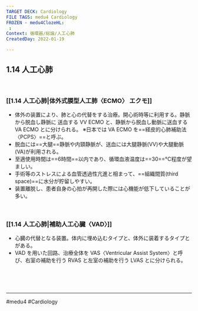 ```yaml
---
TARGET DECK: Cardiology
FILE TAGS: medu4 Cardiology
FROZEN - medu4ClozeHL:
 : 
Context: 循環器/総論/人工心肺
CreatedDay: 2022-01-19

---
```


## 1.14 人工心肺

<br>

### [[1.14 人工心肺|体外式膜型人工肺〈ECMO〉 エクモ]]
* 体外の装置により、肺と心の代替をする治療。開心術時等に利用する。静脈から脱血し静脈に 送血する VV ECMO と、静脈から脱血し動脈に送血する VA ECMO とに分けられる。
 ※日本では VA ECMO を==経皮的心肺補助法〈PCPS〉==と呼ぶ。
 * 脱血には==大腿==静脈や内頸静脈が、送血には大腿静脈(VV)や大腿動脈(VA)が利用される。
 * 至適使用時間は==6時間==以内であり、循環血液温度は==30==°C程度が望ましい。
 * 手術等のストレスによる血管透過性亢進と相まって、==組織間質(third space)==に水分が貯留しやすい。
 * 装置離脱し、患者自身の心拍が再開した際には心機能が低下していることが多い。
<!--ID: 1643709297004-->


<br>

### [[1.14 人工心肺|補助人工心臓〈VAD〉]]
* 心臓の代替となる装置。体内に埋め込むタイプと、体外に装着するタイプとがある。
* VAD を用いた回路、治療全体を VAS〈Ventricular Assist System〉と呼び、右室の補助を行う RVAS と左室の補助を行う LVAS とに分けられる。



<br><br><br>

---
#medu4 #Cardiology